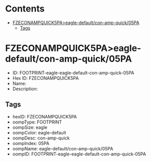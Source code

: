 



Contents
========

* [FZECONAMPQUICK5PA>eagle-default/con-amp-quick/05PA](#fzeconampquick5paeagle-defaultcon-amp-quick05pa)
	* [Tags](#tags)

# FZECONAMPQUICK5PA>eagle-default/con-amp-quick/05PA

- ID: FOOTPRINT-eagle-eagle-default-con-amp-quick-05PA
- Hex ID: FZECONAMPQUICK5PA
- Name: 
- Description: 

## Tags

- hexID: FZECONAMPQUICK5PA
- oompType: FOOTPRINT
- oompSize: eagle
- oompColor: eagle-default
- oompDesc: con-amp-quick
- oompIndex: 05PA
- oompName: eagle-default/con-amp-quick/05PA
- oompID: FOOTPRINT-eagle-eagle-default-con-amp-quick-05PA
